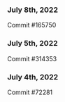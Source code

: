 ### July 8th, 2022

Commit #165750

### July 5th, 2022

Commit #314353


### July 4th, 2022

Commit #72281
